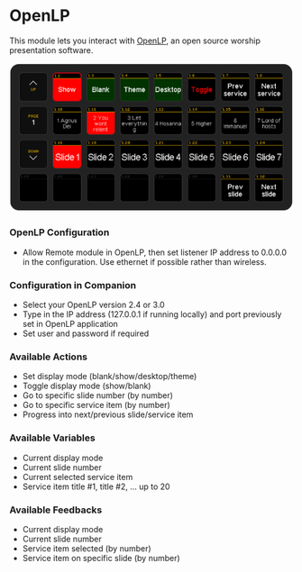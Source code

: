 # OpenLP

This module lets you interact with [OpenLP](https://openlp.org/), an open source worship presentation software.

![streamdeck-sample.png](docs/streamdeck-sample.png)<br>

### OpenLP Configuration

- Allow Remote module in OpenLP, then set listener IP address to 0.0.0.0 in the configuration. Use ethernet if possible rather than wireless.

### Configuration in Companion

- Select your OpenLP version 2.4 or 3.0
- Type in the IP address (127.0.0.1 if running locally) and port previously set in OpenLP application
- Set user and password if required

### Available Actions

- Set display mode (blank/show/desktop/theme)
- Toggle display mode (show/blank)
- Go to specific slide number (by number)
- Go to specific service item (by number)
- Progress into next/previous slide/service item

### Available Variables

- Current display mode
- Current slide number
- Current selected service item
- Service item title #1, title #2, ... up to 20

### Available Feedbacks

- Current display mode
- Current slide number
- Service item selected (by number)
- Service item on specific slide (by number)
